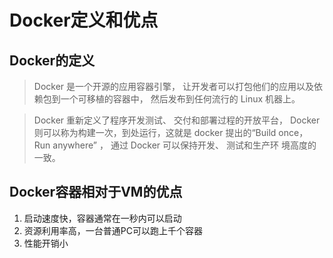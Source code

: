 # Docker定义和优点

## Docker的定义

> Docker 是一个开源的应用容器引擎， 让开发者可以打包他们的应用以及依赖包到一个可移植的容器中， 然后发布到任何流行的 Linux 机器上。

> Docker 重新定义了程序开发测试、 交付和部署过程的开放平台， Docker 则可以称为构建一次，到处运行，这就是 docker 提出的“Build once， Run anywhere” ， 通过 Docker 可以保持开发、 测试和生产环 境高度的一致。

## Docker容器相对于VM的优点

1.  启动速度快，容器通常在一秒内可以启动
2. 资源利用率高，一台普通PC可以跑上千个容器
3. 性能开销小

